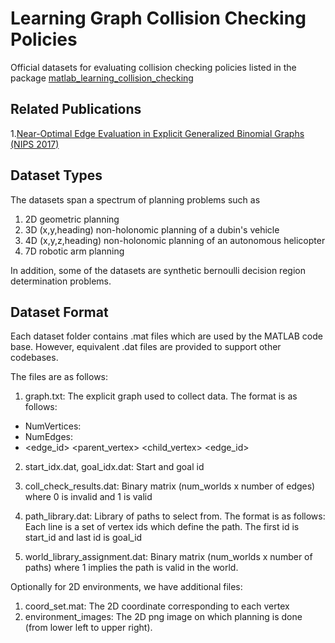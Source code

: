 # Learning Graph Collision Checking Policies

Official datasets for evaluating collision checking policies listed in the package [matlab_learning_collision_checking](https://github.com/sanjibac/matlab_learning_collision_checking)

## Related Publications
1.[Near-Optimal Edge Evaluation in Explicit Generalized Binomial Graphs (NIPS 2017)](https://arxiv.org/pdf/1706.09351.pdf)

## Dataset Types
The datasets span a spectrum of planning problems such as
1. 2D geometric planning
2. 3D (x,y,heading) non-holonomic planning of a dubin's vehicle
3. 4D (x,y,z,heading) non-holonomic planning of an autonomous helicopter
4. 7D robotic arm planning

In addition, some of the datasets are synthetic bernoulli decision region determination problems.

## Dataset Format
Each dataset folder contains .mat files which are used by the MATLAB code base. However, equivalent .dat files are provided to support other codebases. 

The files are as follows:
1. graph.txt: The explicit graph used to collect data. The format is as follows:
+ NumVertices: <number of vertices>
+ NumEdges: <number of edges>
+ <edge_id> <parent_vertex> <child_vertex> <edge_id>

2. start_idx.dat, goal_idx.dat: Start and goal id

3. coll_check_results.dat: Binary matrix (num_worlds x number of edges) where 0 is invalid and 1 is valid

4. path_library.dat: Library of paths to select from. The format is as follows:
Each line is a set of vertex ids which define the path. The first id is start_id and last id is goal_id

5. world_library_assignment.dat: Binary matrix (num_worlds x number of paths) where 1 implies the path is valid in the world. 

Optionally for 2D environments, we have additional files:
1. coord_set.mat: The 2D coordinate corresponding to each vertex
2. environment_images: The 2D png image on which planning is done (from lower left to upper right). 
